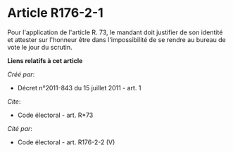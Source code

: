 # Article R176-2-1

Pour l'application de l'article R. 73, le mandant doit justifier de son identité et attester sur l'honneur être dans
l'impossibilité de se rendre au bureau de vote le jour du scrutin.

**Liens relatifs à cet article**

_Créé par_:

  - Décret n°2011-843 du 15 juillet 2011 - art. 1

_Cite_:

  - Code électoral - art. R*73

_Cité par_:

  - Code électoral - art. R176-2-2 (V)
